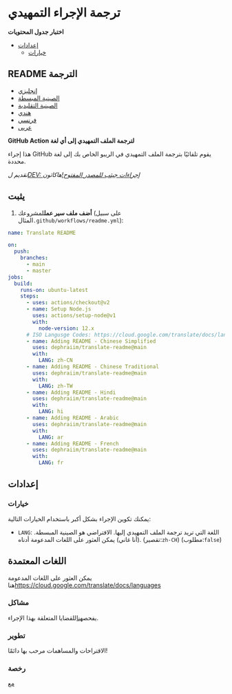 # ترجمة الإجراء التمهيدي

**اختبار جدول المحتويات**

-   [إعدادات](#Configuration)
    -   [خيارات](#Options)

## README الترجمة

-   [إنجليزي](README.md)
-   [الصينية المبسطة](README.zh-CN.md)
-   [الصينية التقليدية](README.zh-TW.md)
-   [هندي](README.hi.md)
-   [فرنسي](README.fr.md)
-   [عربى](README.ar.md)

**GitHub Action لترجمة الملف التمهيدي إلى أي لغة**

هذا إجراء GitHub يقوم تلقائيًا بترجمة الملف التمهيدي في الريبو الخاص بك إلى لغة محددة.

_تقديم ل[DEV: إجراءات جيثب للمصدر المفتوح!](https://dev.to/devteam/announcing-the-github-actions-hackathon-on-dev-3ljn)هاكاثون_

## يثبت

1.  **أضف ملف سير عمل**لمشروعك (على سبيل المثال`.github/workflows/readme.yml`):

```yaml
name: Translate README

on:
  push:
    branches:
      - main
      - master
jobs:
  build:
    runs-on: ubuntu-latest
    steps:
      - uses: actions/checkout@v2
      - name: Setup Node.js
        uses: actions/setup-node@v1
        with:
          node-version: 12.x
      # ISO Langusge Codes: https://cloud.google.com/translate/docs/languages  
      - name: Adding README - Chinese Simplified
        uses: dephraiim/translate-readme@main
        with:
          LANG: zh-CN
      - name: Adding README - Chinese Traditional
        uses: dephraiim/translate-readme@main
        with:
          LANG: zh-TW
      - name: Adding README - Hindi
        uses: dephraiim/translate-readme@main
        with:
          LANG: hi
      - name: Adding README - Arabic
        uses: dephraiim/translate-readme@main
        with:
          LANG: ar
      - name: Adding README - French
        uses: dephraiim/translate-readme@main
        with:
          LANG: fr
```

## إعدادات

### خيارات

يمكنك تكوين الإجراء بشكل أكبر باستخدام الخيارات التالية:

-   `LANG`: اللغة التي تريد ترجمة الملف التمهيدي إليها. الافتراضي هو الصينية المبسطة. (أنا غاني) يمكن العثور على اللغات المدعومة أدناه.
    (تقصير:`zh-CH`) (مطلوب:`false`)

## اللغات المعتمدة

يمكن العثور على اللغات المدعومة هنا<https://cloud.google.com/translate/docs/languages>

### مشاكل

يفحص[هنا](https://github.com/dephraiim/translate-readme/issues/1)للقضايا المتعلقة بهذا الإجراء.

### تطوير

الاقتراحات والمساهمات مرحب بها دائمًا!

### رخصة

[مع](./LICENSE)
